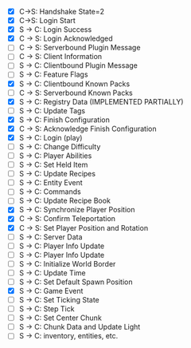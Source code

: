  - [x]    C→S: Handshake State=2                 
 - [x]    C→S: Login Start                       
 - [x]    S → C: Login Success                   
 - [x]    C → S: Login Acknowledged              
 - [ ]    C → S: Serverbound Plugin Message      
 - [ ]    C → S: Client Information              
 - [ ]    S → C: Clientbound Plugin Message      
 - [ ]    S → C: Feature Flags                   
 - [x]    S → C: Clientbound Known Packs         
 - [ ]    C → S: Serverbound Known Packs         
 - [x]    S → C: Registry Data   (IMPLEMENTED PARTIALLY)                 
 - [ ]    S → C: Update Tags                     
 - [x]    S → C: Finish Configuration            
 - [x]    C → S: Acknowledge Finish Configuration
 - [x]    S → C: Login (play)                    
 - [ ]    S → C: Change Difficulty               
 - [ ]    S → C: Player Abilities                
 - [ ]    S → C: Set Held Item                   
 - [ ]    S → C: Update Recipes                  
 - [ ]    S → C: Entity Event                    
 - [ ]    S → C: Commands                        
 - [ ]    S → C: Update Recipe Book              
 - [x]    S → C: Synchronize Player Position     
 - [x]    C → S: Confirm Teleportation           
 - [x]    C → S: Set Player Position and Rotation
 - [ ]    S → C: Server Data                     
 - [ ]    S → C: Player Info Update              
 - [ ]    S → C: Player Info Update              
 - [ ]    S → C: Initialize World Border         
 - [ ]    S → C: Update Time                     
 - [ ]    S → C: Set Default Spawn Position      
 - [x]    S → C: Game Event                      
 - [ ]    S → C: Set Ticking State               
 - [ ]    S → C: Step Tick                       
 - [ ]    S → C: Set Center Chunk                
 - [ ]    S → C: Chunk Data and Update Light     
 - [ ]    S → C: inventory, entities, etc.       